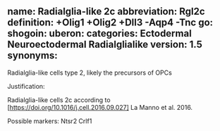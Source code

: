 name: Radialglia-like 2c
abbreviation: Rgl2c
definition: +Olig1 +Olig2 +Dll3 -Aqp4 -Tnc
go:
shogoin: 
uberon:
categories: Ectodermal Neuroectodermal Radialglialike
version: 1.5
synonyms:
---

Radialglia-like cells type 2, likely the precursors of OPCs

Justification:

Radialglia-like cells 2c according to [https://doi.org/10.1016/j.cell.2016.09.027] La Manno et al. 2016.


Possible markers:
Ntsr2 Crlf1